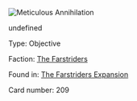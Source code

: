 
![Meticulous Annihilation](https://warhammerunderworlds.com/wp-content/uploads/sites/6/2018/03/209_ENG.png)

undefined

Type: Objective

Faction: [The Farstriders](/factions/the-farstriders.md)

Found in: [The Farstriders Expansion](/locations/the-farstriders-expansion.md)

Card number: 209
